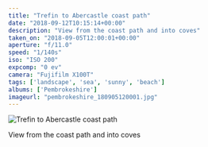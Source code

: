 ```yaml
---
title: "Trefin to Abercastle coast path"
date: "2018-09-12T10:15:14+00:00"
description: "View from the coast path and into coves"
taken_on: "2018-09-05T12:00:01+00:00"
aperture: "f/11.0"
speed: "1/140s"
iso: "ISO 200"
expcomp: "0 ev"
camera: "Fujifilm X100T"
tags: ['landscape', 'sea', 'sunny', 'beach']
albums: ['Pembrokeshire']
imageurl: "pembrokeshire_180905120001.jpg"
---
```


![Trefin to Abercastle coast path](https://wingsopenwide-images.s3.amazonaws.com/xs/pembrokeshire_180905120001.jpg)

View from the coast path and into coves
